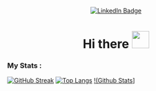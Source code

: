 <p align="center">
<a href="https://www.linkedin.com/in/anirudhaanekal"><img src="https://img.shields.io/badge/LinkedIn-blue?style=for-the-badge&logo=linkedin&logoColor=white" alt="LinkedIn Badge"></a>
</p>
<h1 align="center">Hi there <img src="https://media.giphy.com/media/hvRJCLFzcasrR4ia7z/giphy.gif" width="40"></h1>

### My Stats :
[![GitHub Streak](https://streak-stats.demolab.com?user=Wambyat&theme=dark&hide_border=true&date_format=j%20M%5B%20Y%5D)](https://git.io/streak-stats) [![Top Langs](https://github-readme-stats.vercel.app/api/top-langs/?username=Wambyat&hide=jupyter%20notebook&theme=dark&hide_border=true&layout=compact)](https://github.com/anuraghazra/github-readme-stats)
[!(Github Stats](https://github-readme-stats-git-masterrstaa-rickstaa.vercel.app/api?username=Wambyat&show_icons=true&count_private=true&hide_border=true&theme=tokyonight)]
